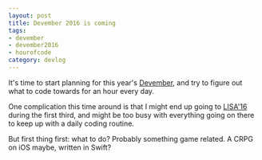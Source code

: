 ```yaml
---
layout: post
title: Devember 2016 is coming
tags:
- devember
- devember2016
- hourofcode
category: devlog
---
```

It's time to start planning for this year's [Devember](https://devember.org/), and try to figure out what to code towards for an hour every day.

One complication this time around is that I might end up going to [LISA'16](https://usenix.org/lisa16) during the first third, and might be too busy with everything going on there to keep up with a daily coding routine.

But first thing first: what to do? Probably something game related. A CRPG on iOS maybe, written in Swift?
